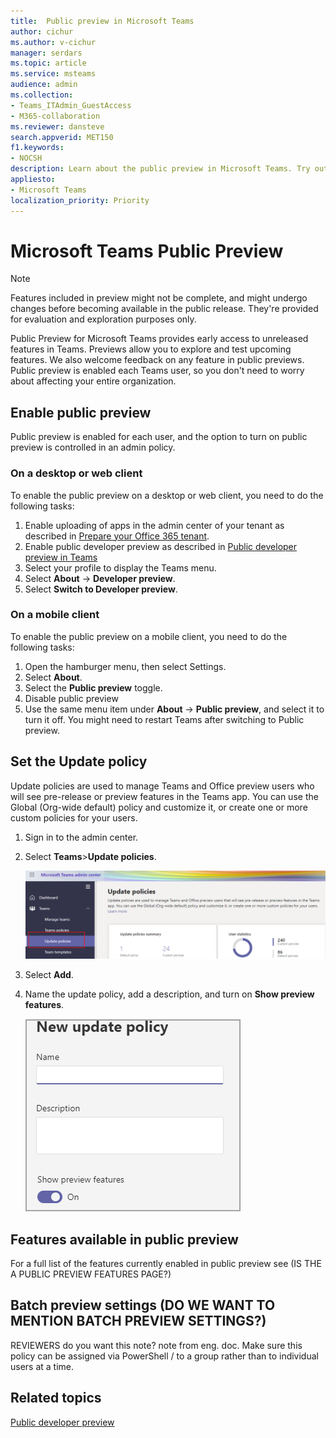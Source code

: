```yaml
---
title:  Public preview in Microsoft Teams
author: cichur
ms.author: v-cichur
manager: serdars
ms.topic: article
ms.service: msteams
audience: admin
ms.collection: 
- Teams_ITAdmin_GuestAccess
- M365-collaboration
ms.reviewer: dansteve
search.appverid: MET150
f1.keywords:
- NOCSH
description: Learn about the public preview in Microsoft Teams. Try out new features and provide feedback.
appliesto: 
- Microsoft Teams
localization_priority: Priority
---
```

# Microsoft Teams Public Preview

> [!NOTE]
> Features included in preview might not be complete, and might undergo changes before becoming available in the public release. They're provided for evaluation and exploration purposes only.

Public Preview for Microsoft Teams provides early access to unreleased features in Teams. Previews allow you to explore and test upcoming features. We also welcome feedback on any feature in public previews. Public preview is enabled each Teams user, so you don't need to worry about affecting your entire organization.

## Enable public preview

Public preview is enabled for each user, and the option to turn on public preview is controlled in an admin policy.

### On a desktop or web client

To enable the public preview on a desktop or web client, you need to do the following tasks:

1. Enable uploading of apps in the admin center of your tenant as described in [Prepare your Office 365 tenant](https://docs.microsoft.com/microsoftteams/platform/concepts/build-and-test/prepare-your-o365-tenant).
2. Enable public developer preview as described in [Public developer preview in Teams](https://docs.microsoft.com/microsoftteams/platform/resources/dev-preview/developer-preview-intro)
3. Select your profile to display the Teams menu.
4. Select **About** → **Developer preview**.
5. Select **Switch to Developer preview**.

### On a mobile client

To enable the public preview on a mobile client, you need to do the following tasks:

1. Open the hamburger menu, then select Settings.
2. Select **About**.
3. Select the **Public preview** toggle.
4. Disable public preview
5. Use the same menu item under **About** → **Public preview**, and select it to turn it off.
You might need to restart Teams after switching to Public preview.

## Set the Update policy

Update policies are used to manage Teams and Office preview users who will see pre-release or preview features in the Teams app. You can use the Global (Org-wide default) policy and customize it, or create one or more custom policies for your users.

1. Sign in to the admin center.
2. Select **Teams**>**Update policies**. 
 
   ![Select the Update policies option](media/updatePolicies.png)

3. Select **Add**.
4. Name the update policy, add a description, and turn on **Show preview features**.

   ![Update policy selection in the Teams admin center](media/newUpdatePolicy.png)

## Features available in public preview

For a full list of the features currently enabled in public preview see (IS THE A PUBLIC PREVIEW FEATURES PAGE?)

## Batch preview settings (DO WE WANT TO MENTION BATCH PREVIEW SETTINGS?)

REVIEWERS do you want this note? note from eng. doc. Make sure this policy can be assigned via PowerShell / to a group rather than to individual users at a time.

## Related topics

[Public developer preview](https://docs.microsoft.com/microsoftteams/platform/resources/dev-preview/developer-preview-intro)
